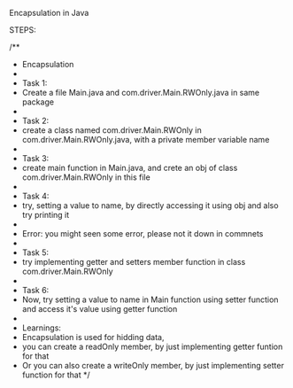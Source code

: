 Encapsulation in Java

STEPS:

/**
 * Encapsulation
 * 
 * Task 1:
 * Create a file Main.java and com.driver.Main.RWOnly.java in same package
 * 
 * Task 2:
 * create a class named com.driver.Main.RWOnly in com.driver.Main.RWOnly.java, with a private member variable name
 * 
 * Task 3:
 * create main function in Main.java, and crete an obj of class com.driver.Main.RWOnly in this file
 * 
 * Task 4:
 * try, setting a value to name, by directly accessing it using obj and also try printing it
 * 
 * Error: you might seen some error, please not it down in commnets
 * 
 * Task 5:
 * try implementing getter and setters member function in class com.driver.Main.RWOnly 
 * 
 * Task 6:
 * Now, try setting a value to name in Main function using setter function and access it's value using getter function
 * 
 * Learnings: 
 * Encapsulation is used for hidding data,
 * you can create a readOnly member, by just implementing getter funtion for that
 * Or you can also create a writeOnly member, by just implementing setter function for that
*/
